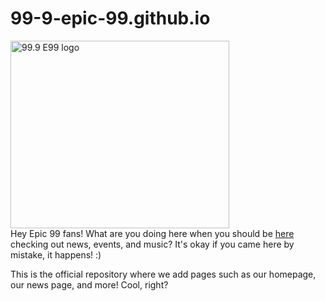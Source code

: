 # 99-9-epic-99.github.io
<img src="https://99-9-epic-99.github.io/logos/E99_2_223866933.png" height="300" alt="99.9 E99 logo" width="350"></img>
<br />
Hey Epic 99 fans! What are you doing here when you should be <a href="https://99-9-epic-99.github.io/?utm_source=GitHub&repo=true&redirectedByGitHub=true&repoName=99-9-epic-99.github.io&org=true&user=false&orgName=99-9-Epic-99&file=README.md" target="_blank">here</a> checking out news, events, and music? It's okay if you came here by mistake, it happens! :)

This is the official repository where we add pages such as our homepage, our news page, and more! Cool, right?
